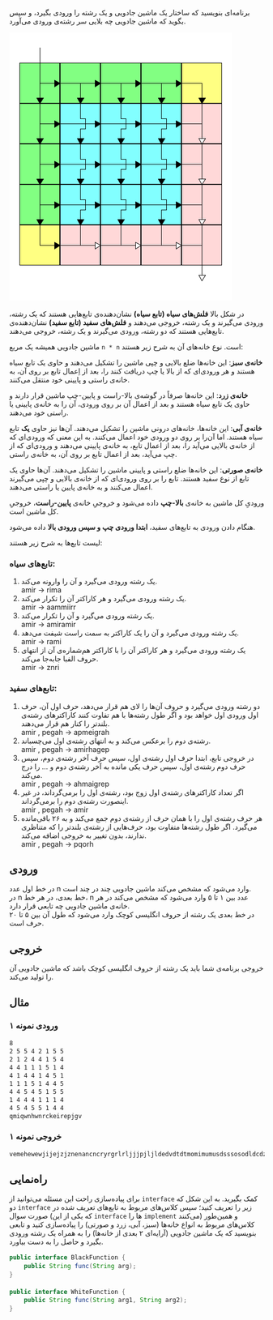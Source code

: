 برنامه‌ای بنویسید که ساختار یک ماشین جادویی و یک رشته را ورودی بگیرد، و سپس بگوید که ماشین جادویی چه بلایی سر رشته‌ی ورودی می‌آورد.

![pic](interface.png)

در شکل بالا **فلش‌های سیاه (تابع سیاه)** نشان‌دهنده‌ی تابع‌هایی هستند که یک رشته، ورودی می‌گیرند و یک رشته، خروجی می‌دهند و **فلش‌های سفید (تابع سفید)** نشان‌دهنده‌ی تابع‌هایی هستند که دو رشته، ورودی می‌گیرند و یک رشته، خروجی می‌دهند.

ماشین جادویی همیشه یک مربع `n * n` است. نوع خانه‌های آن به شرح زیر هستند:

**خانه‌ی سبز**: این خانه‌ها ضلع بالایی و چپی ماشین را تشکیل می‌دهند و حاوی یک تابع سیاه هستند و هر ورودی‌ای که از بالا یا چپ دریافت کنند را، بعد از اِعمال تابع بر روی آن، به خانه‌ی راستی و پایینی خود منتقل می‌کنند.

**خانه‌ی زرد**: این خانه‌ها صرفاً در گوشه‌ی بالا-راست و پایین-چپ ماشین قرار دارند و حاوی یک تابع سیاه هستند و بعد از اعمال آن بر روی ورودی، آن را به خانه‌‌ی پایینی یا راستی خود می‌دهند.

**خانه‌ی آبی**: این خانه‌ها، خانه‌های درونی ماشین را تشکیل می‌دهند. آن‌ها نیز حاوی **یک** تابع سیاه هستند. اما آن‌را بر روی دو ورودی خود اعمال می‌کنند. به این معنی که ورودی‌ای که از خانه‌ی بالایی می‌آید را، بعد از اعمال تابع، به خانه‌ی پایینی می‌دهند و ورودی‌ای که از چپ می‌آید، بعد از اعمال تابع بر روی آن، به خانه‌ی راستی.

**خانه‌ی صورتی**: این خانه‌ها ضلع راستی و پایینی ماشین را تشکیل می‌دهند. آن‌ها حاوی یک تابع از نوع سفید هستند. تابع را بر روی ورودی‌ای که از خانه‌ی بالایی و چپی می‌گیرند اعمال می‌کنند و به خانه‌ی پایین یا راستی می‌دهند.

ورودیِ کل ماشین به خانه‌ی **بالا-چپ** داده می‌شود و خروجیِ خانه‌ی **پایین-راست**، خروجیِ کل ماشین است.

هنگام دادن ورودی به تابع‌های سفید، **ابتدا ورودی چپ و سپس ورودی بالا** داده می‌شود.


لیست تابع‌ها به شرح زیر هستند:


### تابع‌های سیاه:

1. یک رشته ورودی می‌گیرد و آن را وارونه می‌کند.  
   amir -> rima
2. یک رشته ورودی می‌گیرد و هر کاراکتر آن را تکرار می‌کند.  
   amir -> aammiirr
3. یک رشته ورودی می‌گیرد و آن را تکرار می‌کند.  
   amir -> amiramir
4. یک رشته ورودی می‌گیرد و آن را یک کاراکتر به سمت راست شیفت می‌دهد.  
   amir -> rami
5. یک رشته ورودی می‌گیرد و هر کاراکتر آن را با کاراکتر هم‌شماره‌ی آن از انتهای حروف الفبا جابه‌جا می‌کند.  
   amir -> znri

### تابع‌های سفید:

1. دو رشته ورودی می‌گیرد و حروف آن‌ها را لای هم قرار می‌دهد، حرف اول آن، حرف اول ورودی اول خواهد بود و اگر طول رشته‌ها با هم تفاوت کنند کاراکترهای رشته‌ی بلندتر را کنار هم قرار می‌دهند.  
   amir , pegah -> apmeigrah
2. رشته‌ی دوم را برعکس می‌کند و به انتهای رشته‌ی اول می‌چسباند.  
   amir , pegah -> amirhagep
3. در خروجی تابع، ابتدا حرف اول رشته‌ی اول، سپس حرف آخر رشته‌ی دوم، سپس حرف دوم رشته‌ی اول، سپس حرف یکی مانده به آخر رشته‌ی دوم و … را درج می‌کند.  
   amir , pegah -> ahmaigrep
4. اگر تعداد کاراکترهای رشته‌ی اول زوج بود، رشته‌ی اول را برمی‌گرداند، در غیر اینصورت رشته‌ی دوم را برمی‌گرداند.  
   amir , pegah -> amir
5. هر حرف رشته‌ی اول را با همان حرف از رشته‌‌ی دوم جمع می‌کند و به ۲۶ باقی‌مانده می‌گیرد. اگر طول رشته‌ها متفاوت بود، حرف‌هایی از رشته‌ی بلندتر را که متناظری ندارند، بدون تغییر به خروجی اضافه می‌کند.  
   amir , pegah -> pqorh

## ورودی

در خط اول عدد n وارد می‌شود که مشخص می‌کند ماشین جادویی چند در چند است.  
در n خط بعدی، در هر خط، n عدد بین ۱ تا ۵ وارد می‌شود که مشخص می‌کند در هر خانه‌ی ماشین جادویی چه تابعی قرار دارد.  
در خط بعدی یک رشته از حروف انگلیسی کوچک وارد می‌شود که طول آن بین ۵ تا ۲۰ حرف است.

## خروجی


خروجی برنامه‌ی شما باید یک رشته از حروف انگلیسی کوچک باشد که ماشین جادویی آن را تولید می‌کند.

## مثال

### ورودی نمونه ۱
```
8
2 5 5 4 2 1 5 5 
2 1 2 4 4 1 5 4 
4 4 1 1 1 5 1 4 
4 1 4 4 1 4 5 1 
1 1 1 5 1 4 4 5 
4 4 5 4 5 1 5 5 
1 4 4 4 1 1 1 4 
4 5 4 5 5 1 4 4 
qmiqwnhwnrckeirepjgv
```


### خروجی نمونه ۱
```
vemehewewjijejzjznenancncryrgrlrljjjpjljldedvdtdtmomimumusdsssosodldcdzdzmdmhmvmzizikizizxzxhxzxzpzptpzpzvzvdvzvzrzrirzrzizimizizvzvkvzvzkzktkzkzqzqwqzqztztotzt
```

## راه‌نمایی
برای پیاده‌سازی راحت این مسئله می‌توانید از `interface` کمک بگیرید. به این شکل که دو `interface` زیر را تعریف کنید؛ سپس کلاس‌های مربوط به تابع‌های تعریف شده در صورت سوال (که یکی از این `interface` ها را `implement` می‌کنند) و همین‌طور کلاس‌های مربوط به انواع خانه‌ها (سبز، آبی، زرد و صورتی) را پیاده‌سازی کنید و تابعی بنویسید که یک ماشین جادویی (آرایه‌ای ۲ بعدی از خانه‌ها) را به همراه یک رشته ورودی بگیرد و حاصل را به دست بیاورد.

```java
public interface BlackFunction {
	public String func(String arg);
}

public interface WhiteFunction {
	public String func(String arg1, String arg2);
}
```
